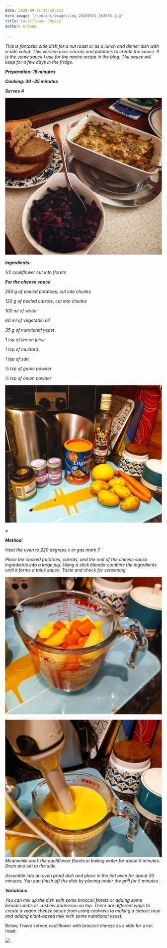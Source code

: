```yaml
---
date: 2020-09-21T15:43:31Z
hero_image: "/content/images/img_20200921_163505.jpg"
title: Cauliflower Cheeze
author: Graham

---
```

_This is fantastic side dish for a nut roast or as a lunch and dinner dish with a side salad. This version uses carrots and potatoes to create the sauce. It is the same sauce I use for the nacho recipe in the blog. The sauce will keep for a few days in the fridge._

**_Preparation: 15 minutes_**

**_Cooking: 30 -35 minutes_**

**_Serves 4_**

![](/content/images/img_20191103_201340_429.jpg)

**_Ingredients:_**

_1/2 cauliflower cut into florets_

**_For the cheese sauce_**

_250 g of peeled potatoes, cut into chunks_

_120 g of peeled carrots, cut into chunks_

_100 ml of water_

_60 ml of vegetable oil_

_35 g of nutritional yeast_

_1 tsp of lemon juice_

_1 tsp of mustard_

_1 tsp of salt_

_½ tsp of garlic powder_

_½ tsp of onion powder_

![](/content/images/img_20200606_210041_436.jpg)

=

**_Method:_**

_Heat the oven to 220 degrees c or gas mark 7._

_Place the cooked potatoes, carrots, and the rest of the cheese sauce ingredients into a large jug. Using a stick blender combine the ingredients until it forms a thick sauce. Taste and check for seasoning._

![](/content/images/img_20200606_210041_424.jpg)

_![](/content/images/img_20200606_210041_423.jpg)Meanwhile cook the cauliflower florets in boiling water for about 5 minutes. Drain and set to the side._

_Assemble into an oven proof dish and place in the hot oven for about 30 minutes. You can finish off the dish by placing under the grill for 5 minutes ._

**_Variations_**

_You can mix up the dish with some broccoli florets or adding some breadcrumbs or cashew parmesan on top. There are different ways to create a vegan cheeze sauce from using cashews to making a classic roux and adding plant-based milk with some nutritional yeast._

Below, I have served cauliflower with broccoli cheeze as a side for a nut roast. 

![](/content/images/roast-dinner.jpg)